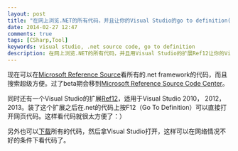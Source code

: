 ```yaml
---
layout: post
title: "在网上浏览.NET的所有代码，并且让你的Visual Studio的go to definition(F12)指向在线代码"
date: 2014-02-27 12:47
comments: true
tags: [CSharp,Tool]
keywords: visual studio, .net source code, go to definition
description: 在网上浏览.NET的所有代码，并且用Visual Studio的扩展Ref12让你的Visual Studio的go to definition(F12)指向在线代码
---
```


现在可以在[Microsoft Reference Source](http://referencesource-beta.microsoft.com/)看所有的.net framework的代码，而且搜索超级方便。过了beta期会移到[Microsoft Reference Source Code Center](http://referencesource.microsoft.com/)。

同时还有一个Visual Studio的扩展[Ref12](http://visualstudiogallery.msdn.microsoft.com/f89b27c5-7d7b-4059-adde-7ccc709fa86e)，适用于Visual Studio 2010， 2012， 2013。装了这个扩展之后在.net的代码上按F12（Go To Definition）可以直接打开网页代码。这样看代码就很太方便了：）

另外也可以[下载](http://referencesource-beta.microsoft.com/download.html)所有的代码，然后拿Visual Studio打开，这样可以在网络情况不好的条件下看代码了。
